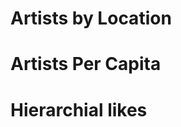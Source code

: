 # Artists by Location
<div class="geoMap" data-url="data/artistsByLocation.json"></div>

# Artists Per Capita
<div class="geoMap" data-url="data/artistsPerCapita.json"></div>

<div class="table" data-url="data/artistsLocationTable.json" 
     data-columns='[["string", "Location"],["number", "Artists"],["number", "Artists per 100 000 people"]]'>
</div>

# Hierarchial likes
<!-- <iframe src="artistHierarchialGraph.html" width="960" height="960" scrolling="no"></iframe> -->
